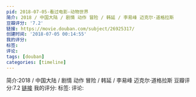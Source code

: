 ```yaml
---
pid: 2018-07-05-看过电影-动物世界
简介: 2018 / 中国大陆 / 剧情 动作 冒险 / 韩延 / 李易峰 迈克尔·道格拉斯
豆瓣评分: '7.2'
链接: https://movie.douban.com/subject/26925317/
创建时间: '2018-07-05 00:14:55'
我的评分:
标签:
评论:
tags: [douban]
categories: [timeline]
---
```

简介:2018 / 中国大陆 / 剧情 动作 冒险 / 韩延 / 李易峰 迈克尔·道格拉斯
豆瓣评分:7.2
[链接](https://movie.douban.com/subject/26925317/)
我的评分:
标签:
评论:

